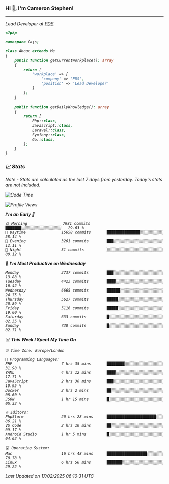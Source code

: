 ### Hi 👋, I'm Cameron Stephen!
<hr>
<p><em>Lead Developer at <a href="https://prindatasolutions.co.uk">PDS</a></p>


```php
<?php

namespace Cajs;

class About extends Me
{
    public function getCurrentWorkplace(): array
    {
        return [
            'workplace' => [
                'company' => 'PDS',
                'position' => 'Lead Developer'
            ]
        ];
    }

    public function getDailyKnowledge(): array
    {
        return [
            Php::class,
            Javascript::class,
            Laravel::class,
            Symfony::class,
            Go::class,
        ];
    }
}
```

### 📈 Stats
<p><em>Note - Stats are calculated as the last 7 days from yesterday. Today's stats are not included.</em></p>


<!--START_SECTION:waka-->
![Code Time](http://img.shields.io/badge/Code%20Time-4%2C322%20hrs%2030%20mins-blue)

![Profile Views](http://img.shields.io/badge/Profile%20Views-3-blue)

**I'm an Early 🐤** 

```text
🌞 Morning                7981 commits        ███████░░░░░░░░░░░░░░░░░░   29.63 % 
🌆 Daytime                15658 commits       ███████████████░░░░░░░░░░   58.14 % 
🌃 Evening                3261 commits        ███░░░░░░░░░░░░░░░░░░░░░░   12.11 % 
🌙 Night                  31 commits          ░░░░░░░░░░░░░░░░░░░░░░░░░   00.12 % 
```
📅 **I'm Most Productive on Wednesday** 

```text
Monday                   3737 commits        ███░░░░░░░░░░░░░░░░░░░░░░   13.88 % 
Tuesday                  4423 commits        ████░░░░░░░░░░░░░░░░░░░░░   16.42 % 
Wednesday                6665 commits        ██████░░░░░░░░░░░░░░░░░░░   24.75 % 
Thursday                 5627 commits        █████░░░░░░░░░░░░░░░░░░░░   20.89 % 
Friday                   5116 commits        █████░░░░░░░░░░░░░░░░░░░░   19.00 % 
Saturday                 633 commits         █░░░░░░░░░░░░░░░░░░░░░░░░   02.35 % 
Sunday                   730 commits         █░░░░░░░░░░░░░░░░░░░░░░░░   02.71 % 
```


📊 **This Week I Spent My Time On** 

```text
🕑︎ Time Zone: Europe/London

💬 Programming Languages: 
PHP                      7 hrs 35 mins       ████████░░░░░░░░░░░░░░░░░   31.98 % 
YAML                     4 hrs 12 mins       ████░░░░░░░░░░░░░░░░░░░░░   17.71 % 
JavaScript               2 hrs 36 mins       ███░░░░░░░░░░░░░░░░░░░░░░   10.95 % 
Docker                   2 hrs 2 mins        ██░░░░░░░░░░░░░░░░░░░░░░░   08.60 % 
JSON                     1 hr 15 mins        █░░░░░░░░░░░░░░░░░░░░░░░░   05.33 % 

🔥 Editors: 
PhpStorm                 20 hrs 28 mins      ██████████████████████░░░   86.21 % 
VS Code                  2 hrs 10 mins       ██░░░░░░░░░░░░░░░░░░░░░░░   09.17 % 
Android Studio           1 hr 5 mins         █░░░░░░░░░░░░░░░░░░░░░░░░   04.62 % 

💻 Operating System: 
Mac                      16 hrs 48 mins      ██████████████████░░░░░░░   70.78 % 
Linux                    6 hrs 56 mins       ███████░░░░░░░░░░░░░░░░░░   29.22 % 
```


 Last Updated on 17/02/2025 06:10:31 UTC
<!--END_SECTION:waka-->
